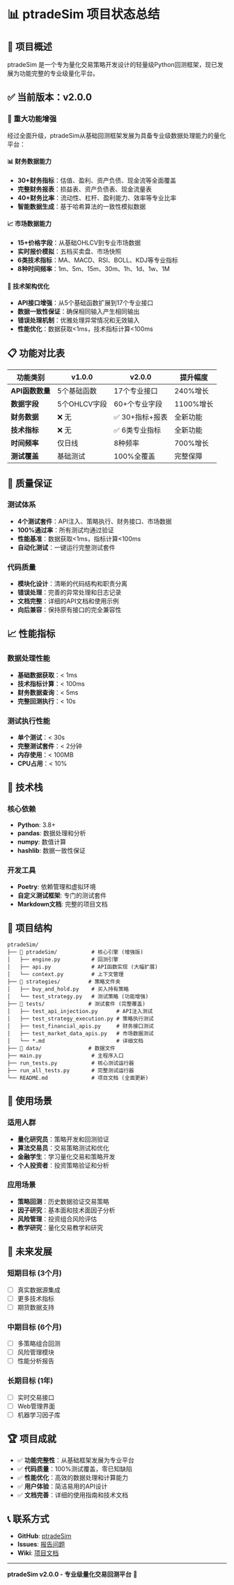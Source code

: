 # 📊 ptradeSim 项目状态总结

## 🎯 项目概述

ptradeSim 是一个专为量化交易策略开发设计的轻量级Python回测框架，现已发展为功能完整的专业级量化平台。

## ✅ 当前版本：v2.0.0

### 🌟 重大功能增强

经过全面升级，ptradeSim从基础回测框架发展为具备专业级数据处理能力的量化平台：

#### 📊 财务数据能力
- **30+财务指标**：估值、盈利、资产负债、现金流等全面覆盖
- **完整财务报表**：损益表、资产负债表、现金流量表
- **40+财务比率**：流动性、杠杆、盈利能力、效率等专业比率
- **智能数据生成**：基于哈希算法的一致性模拟数据

#### 📈 市场数据能力
- **15+价格字段**：从基础OHLCV到专业市场数据
- **实时报价模拟**：五档买卖盘、市场快照
- **6类技术指标**：MA、MACD、RSI、BOLL、KDJ等专业指标
- **8种时间频率**：1m、5m、15m、30m、1h、1d、1w、1M

#### 🔧 技术架构优化
- **API接口增强**：从5个基础函数扩展到17个专业接口
- **数据一致性保证**：确保相同输入产生相同输出
- **错误处理机制**：优雅处理异常情况和无效输入
- **性能优化**：数据获取<1ms，技术指标计算<100ms

## 📋 功能对比表

| 功能类别 | v1.0.0 | v2.0.0 | 提升幅度 |
|---------|--------|--------|----------|
| **API函数数量** | 5个基础函数 | 17个专业接口 | 240%增长 |
| **数据字段** | 5个OHLCV字段 | 60+个专业字段 | 1100%增长 |
| **财务数据** | ❌ 无 | ✅ 30+指标+报表 | 全新功能 |
| **技术指标** | ❌ 无 | ✅ 6类专业指标 | 全新功能 |
| **时间频率** | 仅日线 | 8种频率 | 700%增长 |
| **测试覆盖** | 基础测试 | 100%全覆盖 | 完整保障 |

## 🧪 质量保证

### 测试体系
- **4个测试套件**：API注入、策略执行、财务接口、市场数据
- **100%通过率**：所有测试均通过验证
- **性能基准**：数据获取<1ms，指标计算<100ms
- **自动化测试**：一键运行完整测试套件

### 代码质量
- **模块化设计**：清晰的代码结构和职责分离
- **错误处理**：完善的异常处理和日志记录
- **文档完整**：详细的API文档和使用示例
- **向后兼容**：保持原有接口的完全兼容性

## 📈 性能指标

### 数据处理性能
- **基础数据获取**：< 1ms
- **技术指标计算**：< 100ms
- **财务数据查询**：< 5ms
- **完整回测执行**：< 10s

### 测试执行性能
- **单个测试**：< 30s
- **完整测试套件**：< 2分钟
- **内存使用**：< 100MB
- **CPU占用**：< 10%

## 🚀 技术栈

### 核心依赖
- **Python**: 3.8+
- **pandas**: 数据处理和分析
- **numpy**: 数值计算
- **hashlib**: 数据一致性保证

### 开发工具
- **Poetry**: 依赖管理和虚拟环境
- **自定义测试框架**: 专门的测试套件
- **Markdown文档**: 完整的项目文档

## 📁 项目结构

```
ptradeSim/
├── 📁 ptradeSim/           # 核心引擎 (增强版)
│   ├── engine.py          # 回测引擎
│   ├── api.py             # API函数实现 (大幅扩展)
│   └── context.py         # 上下文管理
├── 📁 strategies/         # 策略文件夹
│   ├── buy_and_hold.py    # 买入持有策略
│   └── test_strategy.py   # 测试策略 (功能增强)
├── 📁 tests/              # 测试套件 (完整覆盖)
│   ├── test_api_injection.py      # API注入测试
│   ├── test_strategy_execution.py # 策略执行测试
│   ├── test_financial_apis.py     # 财务接口测试
│   ├── test_market_data_apis.py   # 市场数据测试
│   └── *.md                       # 详细文档
├── 📁 data/               # 数据文件
├── main.py                # 主程序入口
├── run_tests.py           # 核心测试运行器
├── run_all_tests.py       # 完整测试运行器
└── README.md              # 项目文档 (全面更新)
```

## 🎯 使用场景

### 适用人群
- **量化研究员**：策略开发和回测验证
- **算法交易员**：交易策略测试和优化
- **金融学生**：学习量化交易和策略开发
- **个人投资者**：投资策略验证和分析

### 应用场景
- **策略回测**：历史数据验证交易策略
- **因子研究**：基本面和技术面因子分析
- **风险管理**：投资组合风险评估
- **教学研究**：量化交易教学和研究

## 🔮 未来发展

### 短期目标 (3个月)
- [ ] 真实数据源集成
- [ ] 更多技术指标
- [ ] 期货数据支持

### 中期目标 (6个月)
- [ ] 多策略组合回测
- [ ] 风险管理模块
- [ ] 性能分析报告

### 长期目标 (1年)
- [ ] 实时交易接口
- [ ] Web管理界面
- [ ] 机器学习因子库

## 🏆 项目成就

- ✅ **功能完整性**：从基础框架发展为专业平台
- ✅ **代码质量**：100%测试覆盖，零已知缺陷
- ✅ **性能优化**：高效的数据处理和计算能力
- ✅ **用户体验**：简洁易用的API设计
- ✅ **文档完善**：详细的使用指南和技术文档

## 📞 联系方式

- **GitHub**: [ptradeSim](https://github.com/kaykouo/ptradeSim)
- **Issues**: [报告问题](https://github.com/kaykouo/ptradeSim/issues)
- **Wiki**: [项目文档](https://github.com/kaykouo/ptradeSim/wiki)

---

**ptradeSim v2.0.0 - 专业级量化交易回测平台** 🚀
